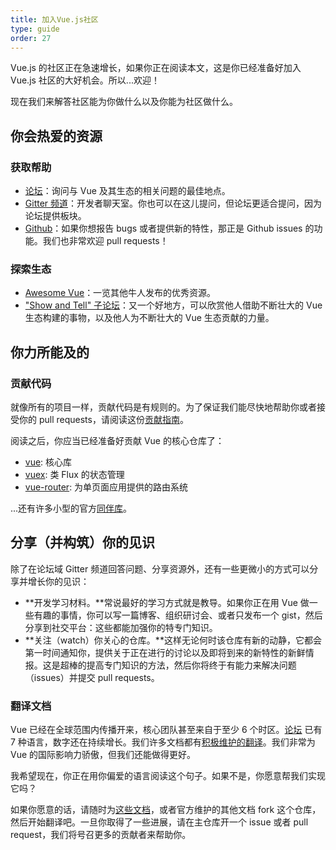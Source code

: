 ```yaml
---
title: 加入Vue.js社区
type: guide
order: 27
---
```


Vue.js 的社区正在急速增长，如果你正在阅读本文，这是你已经准备好加入 Vue.js 社区的大好机会。所以...欢迎！

现在我们来解答社区能为你做什么以及你能为社区做什么。

## 你会热爱的资源

### 获取帮助

- [论坛](http://forum.vuejs.org/)：询问与 Vue 及其生态的相关问题的最佳地点。
- [Gitter 频道](https://gitter.im/vuejs/vue)：开发者聊天室。你也可以在这儿提问，但论坛更适合提问，因为论坛提供板块。
- [Github](https://github.com/vuejs)：如果你想报告 bugs 或者提供新的特性，那正是 Github issues 的功能。我们也非常欢迎 pull requests！

### 探索生态

- [Awesome Vue](https://github.com/vuejs/awesome-vue)：一览其他牛人发布的优秀资源。
- ["Show and Tell" 子论坛](http://forum.vuejs.org/c/show-and-tell)：又一个好地方，可以欣赏他人借助不断壮大的 Vue 生态构建的事物，以及他人为不断壮大的 Vue 生态贡献的力量。


## 你力所能及的

### 贡献代码

就像所有的项目一样，贡献代码是有规则的。为了保证我们能尽快地帮助你或者接受你的 pull requests，请阅读这份[贡献指南](https://github.com/vuejs/vue/blob/dev/CONTRIBUTING.md)。

阅读之后，你应当已经准备好贡献 Vue 的核心仓库了：

- [vue](https://github.com/vuejs/vue): 核心库
- [vuex](https://github.com/vuejs/vuex): 类 Flux 的状态管理
- [vue-router](https://github.com/vuejs/vue-router): 为单页面应用提供的路由系统

...还有许多小型的官方[同伴库](https://github.com/vuejs)。

## 分享（并构筑）你的见识

除了在论坛域 Gitter 频道回答问题、分享资源外，还有一些更微小的方式可以分享并增长你的见识：

- **开发学习材料。**常说最好的学习方式就是教导。如果你正在用 Vue 做一些有趣的事情，你可以写一篇博客、组织研讨会、或者只发布一个 gist，然后分享到社交平台：这些都能加强你的特专门知识。
- **关注（watch）你关心的仓库。**这样无论何时该仓库有新的动静，它都会第一时间通知你，提供关于正在进行的讨论以及即将到来的新特性的新鲜情报。这是超棒的提高专门知识的方法，然后你将终于有能力来解决问题（issues）并提交 pull requests。

### 翻译文档

Vue 已经在全球范围内传播开来，核心团队甚至来自于至少 6 个时区。[论坛](http://forum.vuejs.org/) 已有 7 种语言，数字还在持续增长。我们许多文档都有[积极维护的翻译](https://github.com/vuejs?utf8=%E2%9C%93&query=vuejs.org)。我们非常为 Vue 的国际影响力骄傲，但我们还能做得更好。

我希望现在，你正在用你偏爱的语言阅读这个句子。如果不是，你愿意帮我们实现它吗？

如果你愿意的话，请随时为[这些文档](https://github.com/vuejs/vuejs.org/)，或者官方维护的其他文档 fork 这个仓库，然后开始翻译吧。一旦你取得了一些进展，请在主仓库开一个 issue 或者 pull request，我们将号召更多的贡献者来帮助你。
